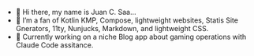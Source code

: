 - 👋 Hi there, my name is Juan C. Saa...
- 👀 I’m a fan of Kotlin KMP, Compose, lightweight websites, Statis Site Gnerators, 11ty, Nunjucks, Markdown, and lightweight CSS.
- 🌱 Currently working on a niche Blog app about gaming operations with Claude Code assitance.

<!---
JCSaa/JCSaa is a ✨ special ✨ repository because its `README.md` (this file) appears on your GitHub profile.
You can click the Preview link to take a look at your changes.
--->
